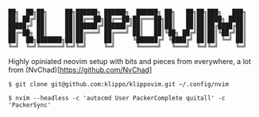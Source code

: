 ```
██╗  ██╗██╗     ██╗██████╗ ██████╗  ██████╗ ██╗   ██╗██╗███╗   ███╗
██║ ██╔╝██║     ██║██╔══██╗██╔══██╗██╔═══██╗██║   ██║██║████╗ ████║
█████╔╝ ██║     ██║██████╔╝██████╔╝██║   ██║██║   ██║██║██╔████╔██║
██╔═██╗ ██║     ██║██╔═══╝ ██╔═══╝ ██║   ██║╚██╗ ██╔╝██║██║╚██╔╝██║
██║  ██╗███████╗██║██║     ██║     ╚██████╔╝ ╚████╔╝ ██║██║ ╚═╝ ██║
╚═╝  ╚═╝╚══════╝╚═╝╚═╝     ╚═╝      ╚═════╝   ╚═══╝  ╚═╝╚═╝     ╚═╝
```

Highly opiniated neovim setup with bits and pieces from everywhere, a lot from (NvChad)[https://github.com/NvChad]

```
$ git clone git@github.com:klippo/klippovim.git ~/.config/nvim

$ nvim --headless -c 'autocmd User PackerComplete quitall' -c 'PackerSync'
```

